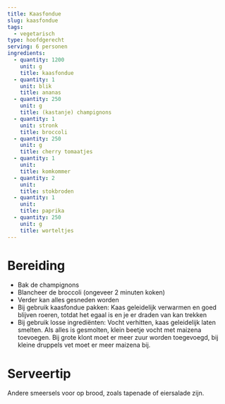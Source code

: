 ```yaml
---
title: Kaasfondue
slug: kaasfondue
tags:
  - vegetarisch
type: hoofdgerecht
serving: 6 personen
ingredients:
  - quantity: 1200
    unit: g
    title: kaasfondue
  - quantity: 1
    unit: blik
    title: ananas
  - quantity: 250
    unit: g
    title: (kastanje) champignons
  - quantity: 1
    unit: stronk
    title: broccoli
  - quantity: 250
    unit: g
    title: cherry tomaatjes
  - quantity: 1
    unit:
    title: komkommer
  - quantity: 2
    unit:
    title: stokbroden
  - quantity: 1
    unit:
    title: paprika
  - quantity: 250
    unit: g
    title: worteltjes
---
```


# Bereiding

- Bak de champignons
- Blancheer de broccoli (ongeveer 2 minuten koken)
- Verder kan alles gesneden worden
- Bij gebruik kaasfondue pakken: Kaas geleidelijk verwarmen en goed blijven roeren, totdat het egaal is en je er draden van kan trekken
- Bij gebruik losse ingrediënten: Vocht verhitten, kaas geleidelijk laten smelten. Als alles is gesmolten, klein beetje vocht met maizena toevoegen. Bij grote klont moet er meer zuur worden toegevoegd, bij kleine druppels vet moet er meer maizena bij.

# Serveertip

Andere smeersels voor op brood, zoals tapenade of eiersalade zijn.
